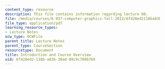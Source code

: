```yaml
---
content_type: resource
description: This file contains information regarding lecture 00.
file: /media/courses/6-837-computer-graphics-fall-2012/6f428ed2118ba83b38ad09c9c788b7b9_MIT6_837F12_Lec00.pdf
file_type: application/pdf
learning_resource_types:
- Lecture Notes
ocw_type: OCWFile
parent_title: Lecture Notes
parent_type: CourseSection
resourcetype: Document
title: Introduction and Course Overview
uid: 6f428ed2-118b-a83b-38ad-09c9c788b7b9
---
```

